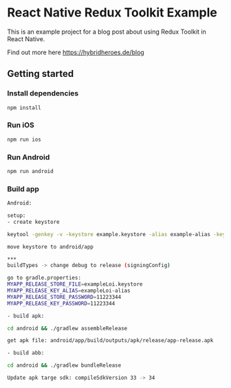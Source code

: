 # React Native Redux Toolkit Example

This is an example project for a blog post about using Redux Toolkit in React Native.

Find out more here https://hybridheroes.de/blog

## Getting started

### Install dependencies

```sh
npm install
```

### Run iOS

```sh
npm run ios
```

### Run Android

```sh
npm run android
```

### Build app

```sh
Android:

setup:
- create keystore

keytool -genkey -v -keystore example.keystore -alias example-alias -keyalg RSA -keysize 2048 -validity 10000

move keystore to android/app

***
buildTypes -> change debug to release (signingConfig)

go to gradle.properties: 
MYAPP_RELEASE_STORE_FILE=exampleLoi.keystore
MYAPP_RELEASE_KEY_ALIAS=exampleLoi-alias
MYAPP_RELEASE_STORE_PASSWORD=11223344
MYAPP_RELEASE_KEY_PASSWORD=11223344

- build apk:

cd android && ./gradlew assembleRelease

get apk file: android/app/build/outputs/apk/release/app-release.apk

- build abb:

cd android && ./gradlew bundleRelease

Update apk targe sdk: compileSdkVersion 33 -> 34

```

